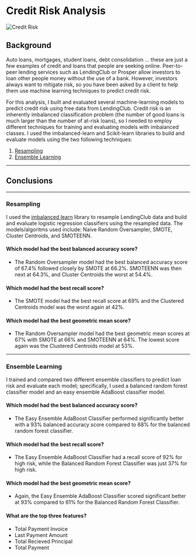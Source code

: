 # Credit Risk Analysis

![Credit Risk](Images/credit-risk.jpg)

## Background

Auto loans, mortgages, student loans, debt consolidation ... these are just a few examples of credit and loans that people are seeking online. Peer-to-peer lending services such as LendingClub or Prosper allow investors to loan other people money without the use of a bank. However, investors always want to mitigate risk, so you have been asked by a client to help them use machine learning techniques to predict credit risk.

For this analysis, I built and evaluated several machine-learning models to predict credit risk using free data from LendingClub. Credit risk is an inherently imbalanced classification problem (the number of good loans is much larger than the number of at-risk loans), so I needed to employ different techniques for training and evaluating models with imbalanced classes. I used the imbalanced-learn and Scikit-learn libraries to build and evaluate models using the two following techniques:

1. [Resampling](#Resampling)
2. [Ensemble Learning](#Ensemble-Learning)

---

## Conclusions

---

### Resampling

I used the [imbalanced learn](https://imbalanced-learn.readthedocs.io) library to resample LendingClub data and build and evaluate logistic regression classifiers using the resampled data. The models/algoritms used include: Naive Random Oversampler, SMOTE, Cluster Centroids, and SMOTEENN. 

#### Which model had the best balanced accuracy score?
- The Random Oversampler model had the best balanced accuracy score of 67.4% followed closely by SMOTE at 66.2%. SMOTEENN was then next at 64.3%, and Cluster Centroids the worst at 54.4%.

#### Which model had the best recall score?
- The SMOTE model had the best recall score at 69% and the Clustered Centroids model was the worst again at 42%.

#### Which model had the best geometric mean score?
- The Random Oversampler model had the best geometric mean scores at 67% with SMOTE at 66% and SMOTEENN at 64%. The lowest score again was the Clustered Centroids model at 53%.

---

### Ensemble Learning

I trained and compared two different ensemble classifiers to predict loan risk and evaluate each model; specifically, I used a balanced random forest classifier model and an easy ensemble AdaBoost classifier model.


#### Which model had the best balanced accuracy score?
- The Easy Ensemble AdaBoost Classifier performed significantly better with a 93% balanced accuracy score compared to 68% for the balanced random forest classifier.

#### Which model had the best recall score?
- The Easy Ensemble AdaBoost Classifier had a recall score of 92% for high risk, while the Balanced Random Forest Classifier was just 37% for high risk.

#### Which model had the best geometric mean score?
- Again, the Easy Ensemble AdaBoost Classifier scored significant better at 93% compared to 61% for the Balanced Random Forest Classifier.

#### What are the top three features?
- Total Payment Invoice
- Last Payment Amount
- Total Recieved Principal
- Total Payment

